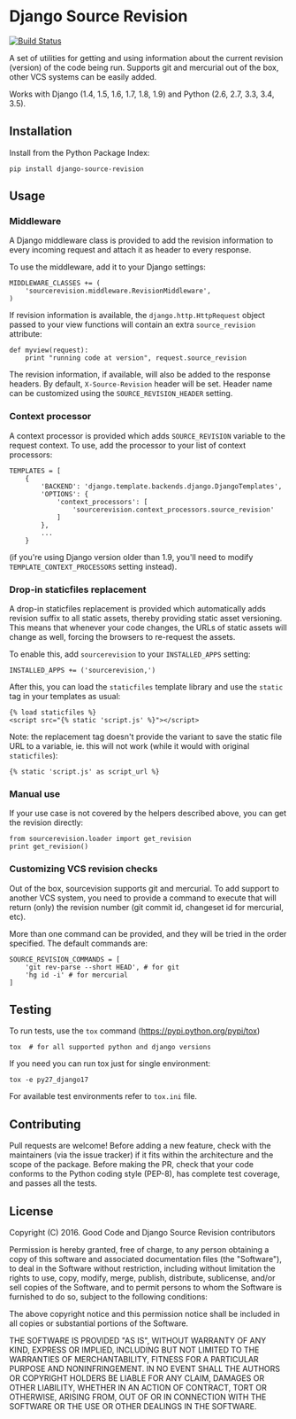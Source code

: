 # Django Source Revision

[![Build Status](https://travis-ci.org/dobarkod/django-source-revision.svg?branch=master)](https://travis-ci.org/dobarkod/django-source-revision?branch=master)

A set of utilities for getting and using information about the current
revision (version) of the code being run. Supports git and mercurial out
of the box, other VCS systems can be easily added.

Works with Django (1.4, 1.5, 1.6, 1.7, 1.8, 1.9) and Python (2.6, 2.7, 3.3,
3.4, 3.5).

## Installation

Install from the Python Package Index:

    pip install django-source-revision

## Usage

### Middleware

A Django middleware class is provided to add the revision information to
every incoming request and attach it as header to every response.

To use the middleware, add it to your Django settings:

    MIDDLEWARE_CLASSES += (
        'sourcerevision.middleware.RevisionMiddleware',
    )

If revision information is available, the `django.http.HttpRequest` object
passed to your view functions will contain an extra `source_revision`
attribute:

    def myview(request):
        print "running code at version", request.source_revision

The revision information, if available, will also be added to the response
headers. By default, `X-Source-Revision` header will be set. Header name can
be customized using the `SOURCE_REVISION_HEADER` setting.

### Context processor

A context processor is provided which adds `SOURCE_REVISION` variable to
the request context. To use, add the processor to your list of context
processors:

    TEMPLATES = [
        {
            'BACKEND': 'django.template.backends.django.DjangoTemplates',
            'OPTIONS': {
                'context_processors': [
                    'sourcerevision.context_processors.source_revision'
                ]
            },
            ...
        }

(if you're using Django version older than 1.9, you'll need to modify
`TEMPLATE_CONTEXT_PROCESSORS` setting instead).

### Drop-in staticfiles replacement

A drop-in staticfiles replacement is provided which automatically adds
revision suffix to all static assets, thereby providing static asset
versioning. This means that whenever your code changes, the URLs of static
assets will change as well, forcing the browsers to re-request the assets.

To enable this, add `sourcerevision` to your `INSTALLED_APPS` setting:

    INSTALLED_APPS += ('sourcerevision,')

After this, you can load the `staticfiles` template library and use the
`static` tag in your templates as usual:

    {% load staticfiles %}
    <script src="{% static 'script.js' %}"></script>

Note: the replacement tag doesn't provide the variant to save the static file
URL to a variable, ie. this will not work (while it would with original
`staticfiles`):

    {% static 'script.js' as script_url %}

### Manual use

If your use case is not covered by the helpers described above, you can
get the revision directly:

    from sourcerevision.loader import get_revision
    print get_revision()

### Customizing VCS revision checks

Out of the box, sourcevision supports git and mercurial. To add support to
another VCS system, you need to provide a command to execute that will return
(only) the revision number (git commit id, changeset id for mercurial, etc).

More than one command can be provided, and they will be tried in the order
specified. The default commands are:

    SOURCE_REVISION_COMMANDS = [
        'git rev-parse --short HEAD', # for git
        'hg id -i' # for mercurial
    ]

## Testing

To run tests, use the `tox` command (https://pypi.python.org/pypi/tox)

    tox  # for all supported python and django versions

If you need you can run tox just for single environment:

    tox -e py27_django17

For available test environments refer to `tox.ini` file.

## Contributing

Pull requests are welcome! Before adding a new feature, check with the
maintainers (via the issue tracker) if it fits within the architecture and
the scope of the package. Before making the PR, check that your code
conforms to the Python coding style (PEP-8), has complete test coverage, and
passes all the tests.

## License

Copyright (C) 2016. Good Code and Django Source Revision contributors

Permission is hereby granted, free of charge, to any person obtaining a copy
of this software and associated documentation files (the "Software"), to deal
in the Software without restriction, including without limitation the rights
to use, copy, modify, merge, publish, distribute, sublicense, and/or sell
copies of the Software, and to permit persons to whom the Software is
furnished to do so, subject to the following conditions:

The above copyright notice and this permission notice shall be included in
all copies or substantial portions of the Software.

THE SOFTWARE IS PROVIDED "AS IS", WITHOUT WARRANTY OF ANY KIND, EXPRESS OR
IMPLIED, INCLUDING BUT NOT LIMITED TO THE WARRANTIES OF MERCHANTABILITY,
FITNESS FOR A PARTICULAR PURPOSE AND NONINFRINGEMENT. IN NO EVENT SHALL THE
AUTHORS OR COPYRIGHT HOLDERS BE LIABLE FOR ANY CLAIM, DAMAGES OR OTHER
LIABILITY, WHETHER IN AN ACTION OF CONTRACT, TORT OR OTHERWISE, ARISING FROM,
OUT OF OR IN CONNECTION WITH THE SOFTWARE OR THE USE OR OTHER DEALINGS IN
THE SOFTWARE.
